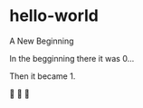 # hello-world
A New Beginning

In the begginning there it was 0...

Then it became 1.

:eyes:
:nose:
:kiss:
